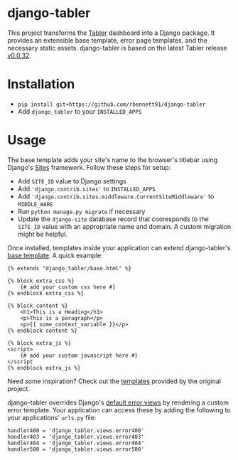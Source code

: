 # django-tabler

This project transforms the [Tabler](https://github.com/tabler/tabler) dashboard
into a Django package. It provides an extensible base template, error page templates,
and the necessary static assets. django-tabler is based on the latest Tabler
release [v0.0.32](https://github.com/tabler/tabler/releases/tag/v0.0.32).

# Installation
* `pip install git+https://github.com/rbennett91/django-tabler`
* Add `django_tabler` to your `INSTALLED_APPS`

# Usage
The base template adds your site's name to the browser's titlebar using Django's
[Sites](https://docs.djangoproject.com/en/1.11/ref/contrib/sites/) framework.
Follow these steps for setup:
* Add `SITE_ID` value to Django settings
* Add `'django.contrib.sites'` to `INSTALLED_APPS`
* Add `'django.contrib.sites.middleware.CurrentSiteMiddleware'` to `MIDDLE_WARE`
* Run `python manage.py migrate` if necessary
* Update the `django-site` database record that cooresponds to the `SITE_ID`
value with an appropriate name and domain. A custom migration might be helpful.


Once installed, templates inside your application can extend django-tabler's
[base template](https://github.com/rbennett91/django-tabler/blob/master/django_tabler/templates/django_tabler/base.html).
A quick example:
```
{% extends "django_tabler/base.html" %}

{% block extra_css %}
    {# add your custom css here #}
{% endblock extra_css %}

{% block content %}
    <h1>This is a Heading</h1>
    <p>This is a paragraph</p>
    <p>{{ some_context_variable }}</p>
{% endblock content %}

{% block extra_js %}
<script>
    {# add your custom javascript here #}
</script
{% endblock extra_js %}
```


Need some inspiration? Check out the [templates](https://github.com/tabler/tabler/tree/dev/dist)
provided by the original project.


django-tabler overrides Django's [default error views](https://docs.djangoproject.com/en/1.11/topics/http/views/#customizing-error-views)
by rendering a custom error template. Your application can access these by
adding the following to your applications' `urls.py` file:
```
handler400 = 'django_tabler.views.error400'
handler403 = 'django_tabler.views.error403'
handler404 = 'django_tabler.views.error404'
handler500 = 'django_tabler.views.error500'
```
